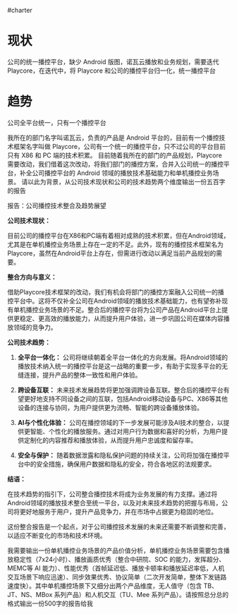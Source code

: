 #charter
# 现状

公司的统一播控平台，缺少 Android 版图，诺瓦云播放和业务规划，需要迭代 Playcore，在迭代中，将 Playcore 和公司的播控平台归一化，统一播控平台

# 趋势

公司全平台统一，只有一个播控平台

我所在的部门名字叫诺瓦云，负责的产品是 Android 平台的，目前有一个播控技术框架名字叫做 Playcore，公司有一个统一的播控平台，只不过公司的平台目前只有 X86 和 PC 端的技术积累。
目前随着我所在的部门的产品规划，Playcore 需要改动，我们借着这次改动，将我们部门的播控方案，合并入公司统一的播控平台，补全公司播控平台的 Android 领域的播放技术基础能力和单机播控业务场景。
请以此为背景，从公司技术现状和公司的技术趋势两个维度输出一份五百字的报告


报告：公司播控技术整合及趋势展望

**公司技术现状：**

目前公司的播控平台在X86和PC端有着相对成熟的技术积累，但在Android领域，尤其是在单机播控业务场景上存在一定的不足。此外，现有的播控技术框架名为Playcore，虽然在Android平台上存在，但需进行改动以满足当前产品规划的需要。

**整合方向与意义：**

借助Playcore技术框架的改动，我们有机会将部门的播控方案融入公司统一的播控平台中。这将不仅补全公司在Android领域的播放技术基础能力，也有望弥补现有单机播控业务场景的不足。整合后的播控平台将为公司产品在Android平台上提供更稳定、更高效的播放能力，从而提升用户体验，进一步巩固公司在媒体内容播放领域的竞争力。

**公司技术趋势：**

1. **全平台一体化：** 公司将继续朝着全平台一体化的方向发展。将Android领域的播放技术纳入统一的播控平台是这一战略的重要一步，有助于实现多平台的无缝连接，提升产品的整体一致性和用户体验。

2. **跨设备互联：** 未来技术发展趋势将更加强调跨设备互联。整合后的播控平台有望更好地支持不同设备之间的互联，包括Android移动设备与PC、X86等其他设备的连接与协同，为用户提供更为流畅、智能的跨设备播放体验。

3. **AI与个性化体验：** 公司在播控领域的下一步发展可能涉及AI技术的整合，以提供更智能、个性化的播放服务。通过对用户行为数据和喜好的分析，为用户提供定制化的内容推荐和播放体验，从而提升用户忠诚度和留存率。

4. **安全与保护：** 随着数据泄露和隐私保护问题的持续关注，公司将加强在播控平台中的安全措施，确保用户数据和隐私的安全，符合各地区的法规要求。

**结语：**

在技术趋势的指引下，公司整合播控技术将成为业务发展的有力支撑。通过将Android领域的播放技术整合至统一平台，以及对未来技术趋势的把握与布局，公司将更好地服务于用户，提升产品竞争力，并在市场中占据更为稳固的地位。

这份整合报告是一个起点，对于公司播控技术发展的未来还需要不断调整和完善，以适应不断变化的市场和技术环境。




我需要输出一份单机播控业务场景的产品价值分析，单机播控业务场景需要包含播放稳定性（7x24小时）、播放画质优秀（整合中研院、SOC 的能力，发挥超分、MEMC等 AI 能力）、性能优秀（首帧延迟低、播放卡顿率和播放延迟率低，人机交互场景下响应迅速）、同步效果优秀、协议简单（二次开发简单，整体下发链路速度快）。其中单机播控场景下又细分出两个产品维度，无人值守（包含 TB、JT、NS、MBox 系列产品）和人机交互（TU、Mee 系列产品）。请按照总分总的格式输出一份500字的报告给我